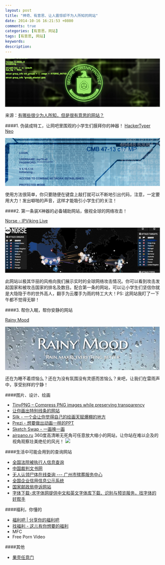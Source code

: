 ```yaml
---
layout: post
title: "神奇、有意思、让人震惊却不为人所知的网站"
date: 2014-10-16 16:21:53 +0800
comments: true
categories: [有意思，网站]
tags: [有意思, 网站]
keywords: 
description: 
---
```


![funny website](/images/funny/lessfun_funny_website.png)
<!--more-->

来源：[有哪些很少为人所知，但是很有意思的网站？](http://www.zhihu.com/question/26009615)

####1. 伪装成特工，让网吧里围观的小学生们膜拜你的神器！
[HackerTyper Neo](http://fediafedia.com/neo/)

![funny website](/images/funny/lessfun_funny_website_neo.png)

使用方法很简单，你只要随便在键盘上敲打就可以不断地引出代码，注意，一定要用大力！发出噼啪的声音，这样才能吸引小学生们的关注！

####2. 第一条装X神器的必备辅助网站，傲视全球的网络攻击！

[Norse - IPViking Live](http://map.ipviking.com/)

![funny website](/images/funny/lessfun_funny_website_norse.png)

此网站以极其华丽的风格向我们展示实时的全球网络攻击情况。你可以看到攻击发起国家和被攻击国家的排名及数目。配合第一条的网站，可以让小学生们坚信你就是大隐隐于市的世外高人，翻手为云覆手为雨的特工大大！PS: 这网站我盯了一下午都不觉得无聊！

####3. 帮你入眠，帮你安静的网站

[Rainy Mood](http://www.rainymood.com/)

![funny website](/images/funny/lessfun_funny_website_rainy_mood.png)

还在为睡不着烦恼么？还在为没有氛围没有灵感而苦恼么？来吧，让我们在雷雨声中，享受别样的宁静！

####图片、设计、绘画

* [TinyPNG – Compress PNG images while preserving transparency](http://tinypng.org/)
* [让你画出特别线条的网站](http://www.zefrank.com/scribbler/scribblertoo/)
* [Silk - 一个会让你觉得自己的绘画天赋爆棚的地方](http://weavesilk.com/)
* [Prezi - 想要做出动画一样的PPT](http://prezi.com/)
* [Sketch Swap - 一画换一画](http://www.sketchswap.com/)
* [airpano.ru](http://www.airpano.ru/) 360度高清晰无死角可任意放大缩小的网站，让你站在难以企及的视角观察壮美绝伦的风光！
![](http://pic2.zhimg.com/3b3b8e78d24fbea1e6ede5c871f56c34_b.jpg)

####生活中可能会用到的查询网站

* [全国法院被执行人信息查询](http://zhixing.court.gov.cn/search/)
* [中国裁判文书网](http://www.court.gov.cn/extension/simpleSearch.htm)
* [无人认领尸体在线查询 --- 广州市殡葬服务中心](http://www.gzbz.com.cn/dead_men/index.asp)
* [全国企业信用信息公示系统](http://gsxt.saic.gov.cn/)
* [国家邮政局申诉网站](http://sswz.spb.gov.cn/)
* [字体下载-求字体网提供中文和英文字体库下载、识别与预览服务，找字体的好帮手](http://www.qiuziti.com/)

####福利，你懂的

* [福利吧 | 分享你的福利吧](http://fuli.ba/)
* [找福利 - 这儿有你想要的福利](http://zhaofuli.org/)
* MFC
* Free Porn Video

####其他

* [果壳任意门](http://gate.guokr.com/)


